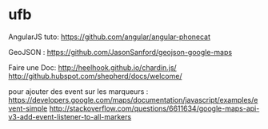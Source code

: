 ufb
===


AngularJS tuto:
https://github.com/angular/angular-phonecat

GeoJSON :
https://github.com/JasonSanford/geojson-google-maps

Faire une Doc:
http://heelhook.github.io/chardin.js/
http://github.hubspot.com/shepherd/docs/welcome/

pour ajouter des event sur les marqueurs :
  https://developers.google.com/maps/documentation/javascript/examples/event-simple
  http://stackoverflow.com/questions/6611634/google-maps-api-v3-add-event-listener-to-all-markers
  

